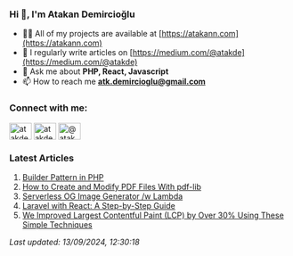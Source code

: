 ### Hi 👋, I'm Atakan Demircioğlu</h1>

- 👨‍💻 All of my projects are available at [https://atakann.com](https://atakann.com)
- 📝 I regularly write articles on [https://medium.com/@atakde](https://medium.com/@atakde)
- 💬 Ask me about **PHP, React, Javascript**
- 📫 How to reach me **atk.demircioglu@gmail.com**

<h3 align="left">Connect with me:</h3>
<p align="left">
<a href="https://codepen.io/atakde" target="blank"><img align="center" src="https://raw.githubusercontent.com/rahuldkjain/github-profile-readme-generator/master/src/images/icons/Social/codepen.svg" alt="atakde" height="30" width="40" /></a>
<a href="https://twitter.com/atakde" target="blank"><img align="center" src="https://raw.githubusercontent.com/rahuldkjain/github-profile-readme-generator/master/src/images/icons/Social/twitter.svg" alt="atakde" height="30" width="40" /></a>
<a href="https://medium.com/@atakde" target="blank"><img align="center" src="https://raw.githubusercontent.com/rahuldkjain/github-profile-readme-generator/master/src/images/icons/Social/medium.svg" alt="@atakde" height="30" width="40" /></a>
</p>

<!--MEDIUM-ARTICLES-START-->
<h3 align="left">Latest Articles</h3>

1. [Builder Pattern in PHP](https://blog.stackademic.com/builder-pattern-in-php-57249ba877fb)
2. [How to Create and Modify PDF Files With pdf-lib](https://atakde.medium.com/how-to-create-and-modify-pdf-files-with-pdf-lib-15787083ff2c)
3. [Serverless OG Image Generator /w Lambda](https://levelup.gitconnected.com/serverless-og-image-generator-w-lambda-6cf029fce42a)
4. [Laravel with React: A Step-by-Step Guide](https://blog.stackademic.com/laravel-with-react-a-step-by-step-guide-938441d17af2)
5. [We Improved Largest Contentful Paint (LCP) by Over 30% Using These Simple Techniques](https://tech.jotform.com/we-improved-largest-contentful-paint-lcp-by-over-30-using-these-simple-techniques-91e6884cb7ba)

_Last updated: 13/09/2024, 12:30:18_
<!--MEDIUM-ARTICLES-END-->
